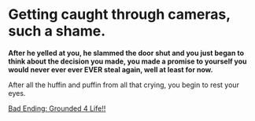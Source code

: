 # Getting caught through cameras, such a shame.

**After he yelled at you, he slammed the door shut and you just began to think about the decision you made, you made a promise to yourself you would never ever ever EVER steal again, well at least for now.**

After all the huffin and puffin from all that crying, you begin to rest your eyes.

[Bad Ending: Grounded 4 Life!!](../woke-up/woke-up.md)
